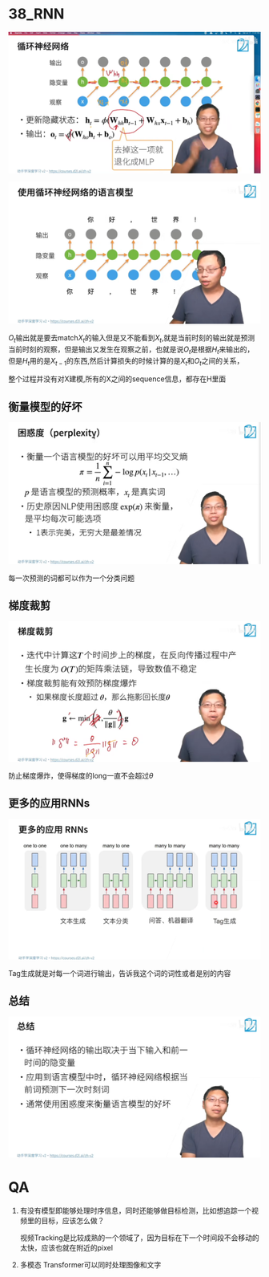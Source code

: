 # 38_RNN

![image-20220906210724218](38_RNN.assets/image-20220906210724218.png)

![image-20220906210800193](38_RNN.assets/image-20220906210800193.png)

$O_t$输出就是要去match$X_t$的输入但是又不能看到$X_t$,就是当前时刻的输出就是预测当前时刻的观察，但是输出又发生在观察之前，也就是说$O_t$是根据$H_t$来输出的，但是$H_t$用的是$X_{t-1}$的东西,然后计算损失的时候计算的是$X_t$和$O_t$之间的关系，

整个过程并没有对X建模,所有的X之间的sequence信息，都存在H里面

## 衡量模型的好坏

![image-20220907104529320](38_RNN.assets/image-20220907104529320.png)

每一次预测的词都可以作为一个分类问题

## 梯度裁剪

![image-20220907113023472](38_RNN.assets/image-20220907113023472.png)

防止梯度爆炸，使得梯度的long一直不会超过$\theta$

## 更多的应用RNNs

![image-20220907113232504](38_RNN.assets/image-20220907113232504.png) 

Tag生成就是对每一个词进行输出，告诉我这个词的词性或者是别的内容

## 总结

![image-20220907113336067](38_RNN.assets/image-20220907113336067.png)

# QA

1. 有没有模型即能够处理时序信息，同时还能够做目标检测，比如想追踪一个视频里的目标，应该怎么做？

    视频Tracking是比较成熟的一个领域了，因为目标在下一个时间段不会移动的太快，应该也就在附近的pixel

2. 多模态 Transformer可以同时处理图像和文字